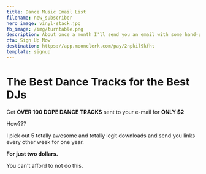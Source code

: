 ```yaml
---
title: Dance Music Email List
filename: new_subscriber
hero_image: vinyl-stack.jpg
fb_image: /img/turntable.png
description: About once a month I'll send you an email with some hand-picked downloadable tracks to spin and mix.
cta: Sign Up Now
destination: https://app.moonclerk.com/pay/2npkil9kfht
template: signup
---
```


# The Best Dance Tracks for the Best DJs

Get **OVER 100 DOPE DANCE TRACKS** sent to your e-mail for **ONLY $2**

How??? 

I pick out 5 totally awesome and totally legit downloads and send you links every other week for one year.  

**For just two dollars.**

You can't afford to not do this.